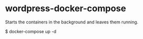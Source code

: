 # wordpress-docker-compose

Starts the containers in the background and leaves them running.

$ docker-compose up -d
